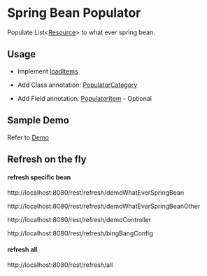 # Spring Bean Populator

Populate List<[Resource](./src/main/java/cn/lori/bean/populator/model/PopulatorResource.java)> to what ever spring bean.

## Usage

- Implement [loadItems](./src/main/java/cn/lori/bean/populator/service/PopulateService.java)

- Add Class annotation: [PopulatorCategory](./src/main/java/cn/lori/bean/populator/annotation/PopulatorCategory.java)

- Add Field annotation: [PopulatorItem](./src/main/java/cn/lori/bean/populator/annotation/PopulatorItem.java) - Optional

## Sample Demo

Refer to [Demo](./src/main/java/cn/lori/demo)

## Refresh on the fly

#### refresh specific bean

http://localhost:8080/rest/refresh/demoWhatEverSpringBean

http://localhost:8080/rest/refresh/demoWhatEverSpringBeanOther

http://localhost:8080/rest/refresh/demoController

http://localhost:8080/rest/refresh/bingBangConfig

#### refresh all

http://localhost:8080/rest/refresh/all

